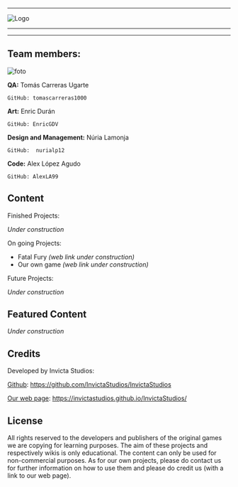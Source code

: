 

***

![Logo](https://user-images.githubusercontent.com/45202050/54493833-9a452480-48d4-11e9-974f-eff72c589dc6.png)

***

***


## Team members:



![foto](https://user-images.githubusercontent.com/45202050/54494645-dd0afa80-48dc-11e9-9ecb-0e7b0ffe4e87.png)



**QA:** Tomás Carreras Ugarte

	GitHub: tomascarreras1000

**Art:** Enric Durán

	GitHub:	EnricGDV

**Design and Management:** Núria Lamonja

	GitHub:	 nurialp12

**Code:** Alex López Agudo

	GitHub: AlexLA99


## Content

Finished Projects:

_Under construction_

On going Projects:

- Fatal Fury _(web link under construction)_
- Our own game _(web link under construction)_

Future Projects:

_Under construction_

## Featured Content


_Under construction_



## Credits


Developed by Invicta Studios:

[Github](https://github.com/InvictaStudios/InvictaStudios): https://github.com/InvictaStudios/InvictaStudios

[Our web page](https://invictastudios.github.io/InvictaStudios/): https://invictastudios.github.io/InvictaStudios/



## License


All rights reserved to the developers and publishers of the original games we are copying for learning purposes. The aim of these projects and respectively wikis is only educational. The content can only be used for non-commercial purposes.
As for our own projects, please do contact us for further information on how to use them and please do credit us (with a link to our web page).

